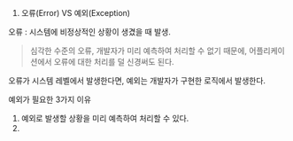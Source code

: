 1. 오류(Error) VS 예외(Exception)

오류 : 시스템에 비정상적인 상황이 생겼을 때 발생. 
>  심각한 수준의 오류, 개발자가 미리 예측하여 처리할 수 없기 때문에, 어플리케이션에서 오류에 대한 처리를 덜 신경써도 된다. 

오류가 시스템 레벨에서 발생한다면, 예외는 개발자가 구현한 로직에서 발생한다. 

예외가 필요한 3가지 이유 
1. 예외로 발생할 상황을 미리 예측하여 처리할 수 있다.
2. 

